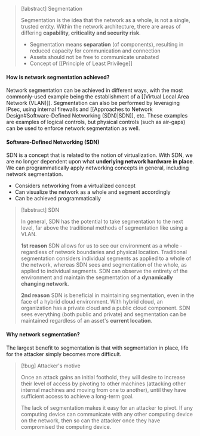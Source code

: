 
>[!abstract] Segmentation
>
>Segmentation is the idea that the network as a whole, is not a single, trusted entity. Within the network architecture, there are areas of differing **capability, criticality and security risk**. 
>
>- Segmentation means **separation** (of components), resulting in reduced capacity for communication and connection
>- Assets should not be free to communicate unabated
>- Concept of [[Principle of Least Privilege]]

#### How is network segmentation achieved?

Network segmentation can be achieved in different ways, with the most commonly-used example being the establishment of a [[Virtual Local Area Network (VLAN)]]. Segmentation can also be performed by leveraging IPsec, using internal firewalls and [[Approaches to Network Design#Software-Defined Networking (SDN)|SDN]], etc. These examples are examples of logical controls, but physical controls (such as air-gaps) can be used to enforce network segmentation as well. 

#### Software-Defined Networking (SDN)

SDN is a concept that is related to the notion of virtualization. With SDN, we are no longer dependent upon what **underlying network hardware in place**. We can programmatically apply networking concepts in general, including network segmentation. 

- Considers networking from a virtualized concept
- Can visualize the network as a whole and segment accordingly
- Can be achieved programmatically

>[!abstract] SDN
>
>In general, SDN has the potential to take segmentation to the next level, far above the traditional methods of segmentation like using a VLAN. 
>
>**1st reason**
>SDN allows for us to see our environment as a whole - regardless of network boundaries and physical location. Traditional segmentation considers individual segments as applied to a whole of the network, whereas SDN sees and segmentation of the whole, as applied to individual segments. SDN can observe the entirety of the environment and maintain the segmentation of a **dynamically changing network**.
>   
>**2nd reason**
>SDN is beneficial in maintaining segmentation, even in the face of a hybrid cloud environment. With hybrid cloud, an organization has a private cloud and a public cloud component. SDN sees everything (both public and private) and segmentation can be maintained regardless of an asset's **current location**.
 
#### Why network segmentation?

The largest benefit to segmentation is that with segmentation in place, life for the attacker simply becomes more difficult. 

>[!bug] Attacker's motive 
>
>Once an attack gains an initial foothold, they will desire to increase their level of access by pivoting to other machines (attacking other internal machines and moving from one to another), until they have sufficient access to achieve a long-term goal. 
>
>The lack of segmentation makes it easy for an attacker to pivot. If any computing device can communicate with any other computing device on the network, then so can the attacker once they have compromised the computing device. 

